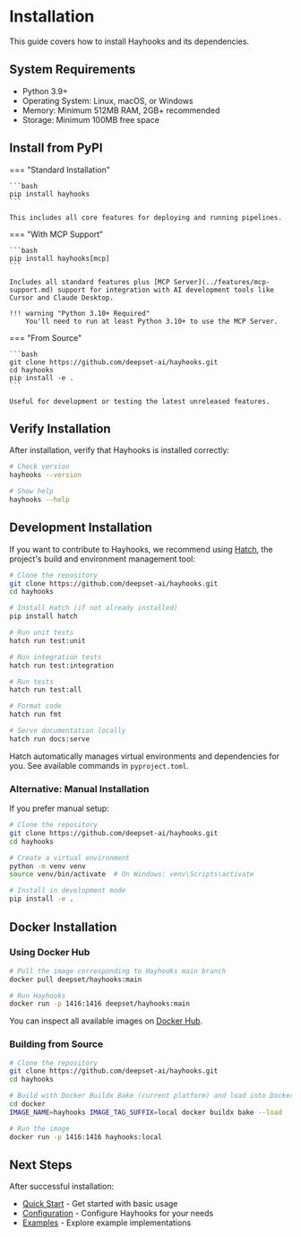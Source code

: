 # Installation

This guide covers how to install Hayhooks and its dependencies.

## System Requirements

- Python 3.9+
- Operating System: Linux, macOS, or Windows
- Memory: Minimum 512MB RAM, 2GB+ recommended
- Storage: Minimum 100MB free space

## Install from PyPI

=== "Standard Installation"

    ```bash
    pip install hayhooks
    ```

    This includes all core features for deploying and running pipelines.

=== "With MCP Support"

    ```bash
    pip install hayhooks[mcp]
    ```

    Includes all standard features plus [MCP Server](../features/mcp-support.md) support for integration with AI development tools like Cursor and Claude Desktop.

    !!! warning "Python 3.10+ Required"
        You'll need to run at least Python 3.10+ to use the MCP Server.

=== "From Source"

    ```bash
    git clone https://github.com/deepset-ai/hayhooks.git
    cd hayhooks
    pip install -e .
    ```

    Useful for development or testing the latest unreleased features.

## Verify Installation

After installation, verify that Hayhooks is installed correctly:

```bash
# Check version
hayhooks --version

# Show help
hayhooks --help
```

## Development Installation

If you want to contribute to Hayhooks, we recommend using [Hatch](https://hatch.pypa.io/), the project's build and environment management tool:

```bash
# Clone the repository
git clone https://github.com/deepset-ai/hayhooks.git
cd hayhooks

# Install Hatch (if not already installed)
pip install hatch

# Run unit tests
hatch run test:unit

# Run integration tests
hatch run test:integration

# Run tests
hatch run test:all

# Format code
hatch run fmt

# Serve documentation locally
hatch run docs:serve
```

Hatch automatically manages virtual environments and dependencies for you. See available commands in `pyproject.toml`.

### Alternative: Manual Installation

If you prefer manual setup:

```bash
# Clone the repository
git clone https://github.com/deepset-ai/hayhooks.git
cd hayhooks

# Create a virtual environment
python -m venv venv
source venv/bin/activate  # On Windows: venv\Scripts\activate

# Install in development mode
pip install -e .
```

## Docker Installation

### Using Docker Hub

```bash
# Pull the image corresponding to Hayhooks main branch
docker pull deepset/hayhooks:main

# Run Hayhooks
docker run -p 1416:1416 deepset/hayhooks:main
```

You can inspect all available images on [Docker Hub](https://hub.docker.com/r/deepset/hayhooks/tags).

### Building from Source

```bash
# Clone the repository
git clone https://github.com/deepset-ai/hayhooks.git
cd hayhooks

# Build with Docker Buildx Bake (current platform) and load into Docker
cd docker
IMAGE_NAME=hayhooks IMAGE_TAG_SUFFIX=local docker buildx bake --load

# Run the image
docker run -p 1416:1416 hayhooks:local
```

## Next Steps

After successful installation:

- [Quick Start](quick-start.md) - Get started with basic usage
- [Configuration](configuration.md) - Configure Hayhooks for your needs
- [Examples](../examples/overview.md) - Explore example implementations
